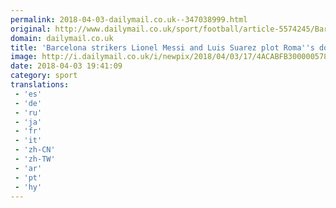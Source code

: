 ```yaml
---
permalink: 2018-04-03-dailymail.co.uk--347038999.html
original: http://www.dailymail.co.uk/sport/football/article-5574245/Barcelona-strike-duo-Lionel-Messi-Luis-Suarez-plot-Romas-downfall.html?ITO=1490&ns_mchannel=rss&ns_campaign=1490
domain: dailymail.co.uk
title: 'Barcelona strikers Lionel Messi and Luis Suarez plot Roma''s downfall'
image: http://i.dailymail.co.uk/i/newpix/2018/04/03/17/4ACABFB300000578-0-image-a-32_1522772530221.jpg
date: 2018-04-03 19:41:09
category: sport
translations: 
 - 'es'
 - 'de'
 - 'ru'
 - 'ja'
 - 'fr'
 - 'it'
 - 'zh-CN'
 - 'zh-TW'
 - 'ar'
 - 'pt'
 - 'hy'
---
```


